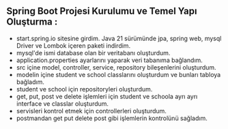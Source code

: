 ## Spring Boot Projesi Kurulumu ve Temel Yapı Oluşturma :

- start.spring.io sitesine girdim. Java 21 sürümünde jpa, spring web, mysql Driver ve Lombok içeren paketi indirdim.
- mysql'de ismi database olan bir veritabanı oluşturdum.
- application.properties ayarlarını yaparak veri tabanıma bağlandım.
- src içine model, controller, service, repository bileşenlerini oluşturdum.
- modelin içine student ve school classlarını oluşturdum ve bunları tabloya bağladım.
- student ve school için repositoryleri oluşturdum.
- get, put, post ve delete işlemleri için student ve schoola ayrı ayrı interface ve classlar oluşturdum.
- servisleri kontrol etmek için controllerleri oluşturdum.
- postmandan get put delete post gibi işlemlerin kontrolünü sağladım.
